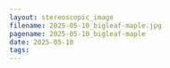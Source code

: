 ```yaml
---
layout: stereoscopic_image
filename: 2025-05-10_bigleaf-maple.jpg
pagename: 2025-05-10_bigleaf-maple
date: 2025-05-10
tags:
---
```

